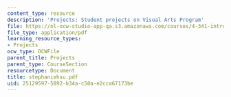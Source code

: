 ```yaml
---
content_type: resource
description: 'Projects: Student projects on Visual Arts Program'
file: https://ol-ocw-studio-app-qa.s3.amazonaws.com/courses/4-341-introduction-to-photography-fall-2002/251295975892b34ac50ae2cca67173be_stephaniehsu.pdf
file_type: application/pdf
learning_resource_types:
- Projects
ocw_type: OCWFile
parent_title: Projects
parent_type: CourseSection
resourcetype: Document
title: stephaniehsu.pdf
uid: 25129597-5892-b34a-c50a-e2cca67173be
---
```

